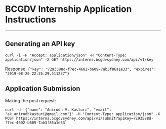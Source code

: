 
# BCGDV Internship Application Instructions

---

## Generating an API key

`curl -i -H "Accept: application/json" -H "Content-Type: application/json" -X GET https://interns.bcgdvsydney.com/api/v1/key`

Response: `{"key": "7293588d-f7ec-4602-b609-7ab3f86a1e33", "expires": "2019-08-20 22:35:29.511237"}`

## Application Submission

Making the post request: 

`curl -d '{"name": "Anirudh V. Kasturi", "email": "ak.anirudhkasturi@gmail.com"}' -H "Content-Type: application/json" -X POST https://interns.bcgdvsydney.com/api/v1/submit?apiKey=7293588d-f7ec-4602-b609-7ab3f86a1e33`